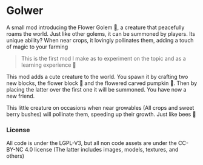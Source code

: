 
# Golwer
A small mod introducing the Flower Golem 🌻, a creature that peacefully roams the world. Just like other golems, it can be summoned by players. Its unique ability? When near crops, it lovingly pollinates them, adding a touch of magic to your farming
> This is the first mod I make as to experiment on the topic and as a learning experience 🧪

This mod adds a cute creature to the world. You spawn it by crafting two new blocks, the flower block 💐 and the flowered carved pumpkin 🎃. Then by placing the latter over the first one it will be summoned. You have now a new friend.

This little creature on occasions when near growables (All crops and sweet berry bushes) will pollinate them, speeding up their growth. Just like bees 🌱

### License
All code is under the LGPL-V3, but all non code assets are under the CC-BY-NC 4.0 license (The latter includes images, models, textures, and others)